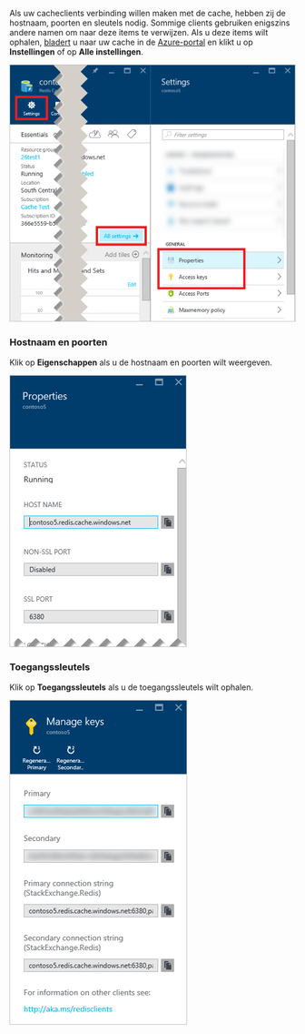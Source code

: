 Als uw cacheclients verbinding willen maken met de cache, hebben zij de hostnaam, poorten en sleutels nodig. Sommige clients gebruiken enigszins andere namen om naar deze items te verwijzen. Als u deze items wilt ophalen, [bladert](../articles/redis-cache/cache-configure.md#configure-redis-cache-settings) u naar uw cache in de [Azure-portal](https://portal.azure.com) en klikt u op **Instellingen** of op **Alle instellingen**.

![Instellingen van Redis-cache](media/redis-cache-access-keys/redis-cache-settings.png)

### Hostnaam en poorten

Klik op **Eigenschappen** als u de hostnaam en poorten wilt weergeven.

![Eigenschappen van Redis-cache](media/redis-cache-access-keys/redis-cache-properties.png)

### Toegangssleutels

Klik op **Toegangssleutels** als u de toegangssleutels wilt ophalen.

![Toegangssleutels voor Azure Redis-cache](media/redis-cache-access-keys/redis-cache-access-keys.png)


<!--HONumber=Jun16_HO2-->


